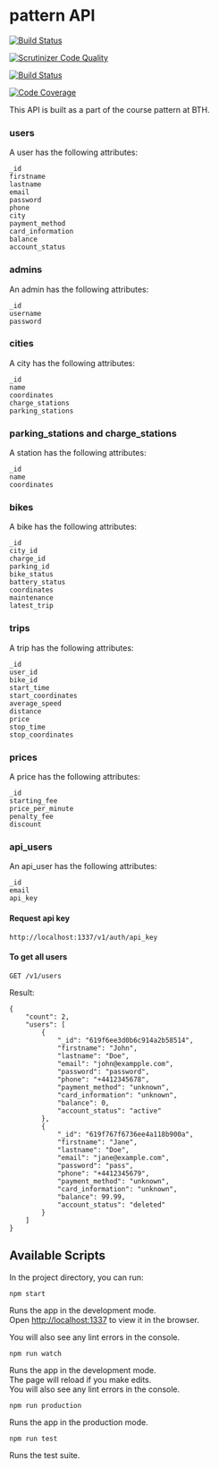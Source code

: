 # pattern API
[![Build Status](https://app.travis-ci.com/wadholm/pattern-backend.svg?branch=main)](https://app.travis-ci.com/wadholm/pattern-backend)

[![Scrutinizer Code Quality](https://scrutinizer-ci.com/g/wadholm/pattern-backend/badges/quality-score.png?b=main)](https://scrutinizer-ci.com/g/wadholm/pattern-backend/?branch=main)

[![Build Status](https://scrutinizer-ci.com/g/wadholm/pattern-backend/badges/build.png?b=main)](https://scrutinizer-ci.com/g/wadholm/pattern-backend/build-status/main)

[![Code Coverage](https://scrutinizer-ci.com/g/wadholm/pattern-backend/badges/coverage.png?b=main)](https://scrutinizer-ci.com/g/wadholm/pattern-backend/?branch=main)


This API is built as a part of the course pattern at BTH.

### users

A user has the following attributes:
```
_id
firstname
lastname
email
password
phone
city
payment_method
card_information
balance
account_status
```

### admins

An admin has the following attributes:
```
_id
username
password
```

### cities

A city has the following attributes:
```
_id
name
coordinates
charge_stations
parking_stations
```

### parking_stations and charge_stations

A station has the following attributes:
```
_id
name
coordinates
```

### bikes

A bike has the following attributes:
```
_id
city_id
charge_id
parking_id
bike_status
battery_status
coordinates
maintenance
latest_trip
```

### trips

A trip has the following attributes:
```
_id
user_id
bike_id
start_time
start_coordinates
average_speed
distance
price
stop_time
stop_coordinates
```

### prices

A price has the following attributes:
```
_id
starting_fee
price_per_minute
penalty_fee
discount
```

### api_users

An api_user has the following attributes:
```
_id
email
api_key
```

#### Request api key
```
http://localhost:1337/v1/auth/api_key
```

#### To get all users
```
GET /v1/users
```
Result:
```
{
    "count": 2,
    "users": [
        {
            "_id": "619f6ee3d0b6c914a2b58514",
            "firstname": "John",
            "lastname": "Doe",
            "email": "john@exampple.com",
            "password": "password",
            "phone": "+4412345678",
            "payment_method": "unknown",
            "card_information": "unknown",
            "balance": 0,
            "account_status": "active"
        },
        {
            "_id": "619f767f6736ee4a118b900a",
            "firstname": "Jane",
            "lastname": "Doe",
            "email": "jane@example.com",
            "password": "pass",
            "phone": "+4412345679",
            "payment_method": "unknown",
            "card_information": "unknown",
            "balance": 99.99,
            "account_status": "deleted"
        }
    ]
}
```


## Available Scripts

In the project directory, you can run:

```
npm start
```

Runs the app in the development mode.  
Open [http://localhost:1337](http://localhost:1337) to view it in the browser.

You will also see any lint errors in the console.

```
npm run watch
```

Runs the app in the development mode.  
The page will reload if you make edits.  
You will also see any lint errors in the console.

```
npm run production
```

Runs the app in the production mode.  

```
npm run test
```

Runs the test suite.  
